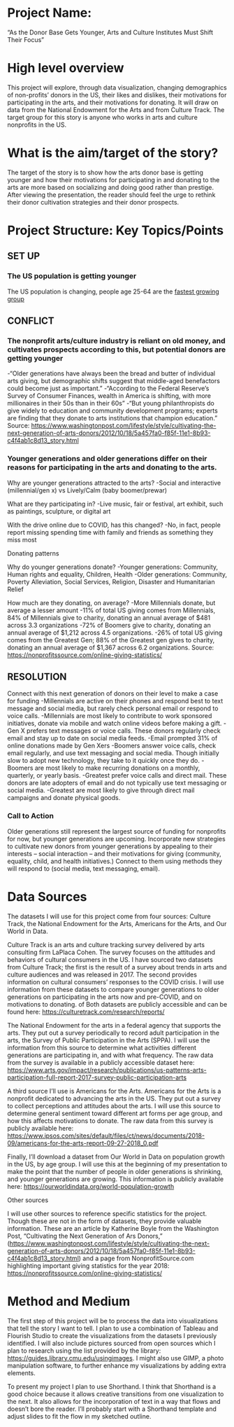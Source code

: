 # Project Name:
“As the Donor Base Gets Younger, Arts and Culture Institutes Must Shift Their Focus”

# High level overview
This project will explore, through data visualization, changing demographics of non-profits’ donors in the US, their likes and dislikes, their motivations for participating in the arts, and their motivations for donating. It will draw on data from the National Endowment for the Arts and from Culture Track. The target group for this story is anyone who works in arts and culture nonprofits in the US.

# What is the aim/target of the story?
The target of the story is to show how the arts donor base is getting younger and how their motivations for participating in and donating to the arts are more based on socializing and doing good rather than prestige. 
After viewing the presentation, the reader should feel the urge to rethink their donor cultivation strategies and their donor prospects. 

# Project Structure: Key Topics/Points 

## SET UP

### The US population is getting younger

The US population is changing, people age 25-64 are the  [fastest growing group](https://ourworldindata.org/world-population-growth)

## CONFLICT

### The nonprofit arts/culture industry is reliant on old money, and cultivates prospects according to this, but potential donors are getting younger

-“Older generations have always been the bread and butter of individual arts giving, but demographic shifts suggest that middle-aged benefactors could become just as important.”
-“According to the Federal Reserve’s Survey of Consumer Finances, wealth in America is shifting, with more millionaires in their 50s than in their 60s”
-“But young philanthropists do give widely to education and community development programs; experts are finding that they donate to arts institutions that champion education.”
Source: https://www.washingtonpost.com/lifestyle/style/cultivating-the-next-generation-of-arts-donors/2012/10/18/5a457fa0-f85f-11e1-8b93-c4f4ab1c8d13_story.html


### Younger generations and older generations differ on their reasons for participating in the arts and donating to the arts. 

Why are younger generations attracted to the arts?
-Social and interactive (millennial/gen x) vs Lively/Calm (baby boomer/prewar)

What are they participating in?
-Live music, fair or festival, art exhibit, such as paintings, sculpture, or digital art 

With the drive online due to COVID, has this changed? 
-No, in fact, people report missing spending time with family and friends as something they miss most

Donating patterns

Why do younger generations donate? 
-Younger generations: Community, Human rights and equality, Children, Health 
-Older generations: Community, Poverty Alleviation, Social Services, Religion, Disaster and Humanitarian Relief

How much are they donating, on average?
-More Millennials donate, but average a lesser amount
-11% of total US giving comes from Millennials, 84% of Millennials give to charity, donating an annual average of $481 across 3.3 organizations
-72% of Boomers give to charity, donating an annual average of $1,212 across 4.5 organizations.
-26% of total US giving comes from the Greatest Gen; 88% of the Greatest gen gives to charity, donating an annual average of $1,367 across 6.2 organizations. 
Source: https://nonprofitssource.com/online-giving-statistics/


## RESOLUTION

Connect with this next generation of donors on their level to make a case for funding
-Millennials are active on their phones and respond best to text message and social media, but rarely check personal email or respond to voice calls.
-Millennials are most likely to contribute to work sponsored initiatives, donate via mobile and watch online videos before making a gift.
-Gen X prefers text messages or voice calls. These donors regularly check email and stay up to date on social media feeds.
-Email prompted 31% of online donations made by Gen Xers
-Boomers answer voice calls, check email regularly, and use text messaging and social media. Though initially slow to adopt new technology, they take to it quickly once they do.
-Boomers are most likely to make recurring donations on a monthly, quarterly, or yearly basis.
-Greatest prefer voice calls and direct mail. These donors are late adopters of email and do not typically use text messaging or social media.
-Greatest are most likely to give through direct mail campaigns and donate physical goods.

### Call to Action
Older generations still represent the largest source of funding for nonprofits for now, but younger generations are upcoming. Incorporate new strategies to cultivate new donors from younger generations by appealing to their interests – social interaction – and their motivations for giving (community, equality, child, and health initiatives.) Connect to them using methods they will respond to (social media, text messaging, email).


# Data Sources

The datasets I will use for this project come from four sources: Culture Track, the National Endowment for the Arts, Americans for the Arts, and Our World in Data. 

Culture Track is an arts and culture tracking survey delivered by arts consulting firm LaPlaca Cohen. The survey focuses on the attitudes and behaviors of cultural consumers in the US. I have sourced two datasets from Culture Track; the first is the result of a survey about trends in arts and culture audiences and was released in 2017. The second provides information on cultural consumers’ responses to the COVID crisis. I will use information from these datasets to compare younger generations to older generations on participating in the arts now and pre-COVID, and on motivations to donating. of Both datasets are publicly accessible and can be found here: https://culturetrack.com/research/reports/

The National Endowment for the arts in a federal agency that supports the arts. They put out a survey periodically to record adult participation in the arts, the Survey of Public Participation in the Arts (SPPA). I will use the information from this source to determine what activities different generations are participating in, and with what frequency. The raw data from the survey is available in a publicly accessible dataset here: 
https://www.arts.gov/impact/research/publications/us-patterns-arts-participation-full-report-2017-survey-public-participation-arts

A third source I’ll use is Americans for the Arts. Americans for the Arts is a nonprofit dedicated to advancing the arts in the US. They put out a survey to collect perceptions and attitudes about the arts. I will use this source to determine general sentiment toward different art forms per age group, and how this affects motivations to donate. The raw data from this survey is publicly available here: https://www.ipsos.com/sites/default/files/ct/news/documents/2018-09/americans-for-the-arts-report-09-27-2018_0.pdf

Finally, I’ll download a dataset from Our World in Data on population growth in the US, by age group. I will use this at the beginning of my presentation to make the point that the number of people in older generations is shrinking, and younger generations are growing. This information is publicly available here: https://ourworldindata.org/world-population-growth
 

Other sources

I will use other sources to reference specific statistics for the project. Though these are not in the form of datasets, they provide valuable information. These are an article by Katherine Boyle from the Washington Post, “Cultivating the Next Generation of Ars Donors,”  (https://www.washingtonpost.com/lifestyle/style/cultivating-the-next-generation-of-arts-donors/2012/10/18/5a457fa0-f85f-11e1-8b93-c4f4ab1c8d13_story.html)
and a page from NonprofitSource.com highlighting important giving statistics for the year 2018: https://nonprofitssource.com/online-giving-statistics/


# Method and Medium

The first step of this project will be to process the data into visualizations that tell the story I want to tell. I plan to use a combination of Tableau and Flourish Studio to create the visualizations from the datasets I previously identified. I will also include pictures sourced from open sources which I plan to research using the list provided by the library: https://guides.library.cmu.edu/usingimages. I might also use GIMP, a photo manipulation software, to further enhance my visualizations by adding extra elements. 

To present my project I plan to use Shorthand. I think that Shorthand is a good choice because it allows creative transitions from one visualization to the next. It also allows for the incorporation of text in a way that flows and doesn’t bore the reader. I’ll probably start with a Shorthand template and adjust slides to fit the flow in my sketched outline. 






